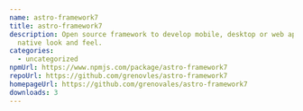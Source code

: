 ```yaml
---
name: astro-framework7
title: astro-framework7
description: Open source framework to develop mobile, desktop or web apps with
  native look and feel.
categories:
  - uncategorized
npmUrl: https://www.npmjs.com/package/astro-framework7
repoUrl: https://github.com/grenovles/astro-framework7
homepageUrl: https://github.com/grenovales/astro-framework7
downloads: 3
---
```

